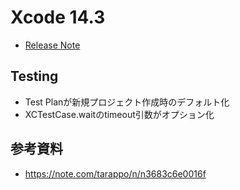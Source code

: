 # Xcode 14.3
 - [Release Note](https://developer.apple.com/documentation/xcode-release-notes/xcode-14_3-release-notes)

## Testing
 - Test Planが新規プロジェクト作成時のデフォルト化
 - XCTestCase.waitのtimeout引数がオプション化

## 参考資料
 - https://note.com/tarappo/n/n3683c6e0016f